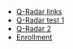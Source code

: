 + [Q-Radar links](https://www.securitylearningacademy.com/local/navigator/index.php?level=siem01)
+ [Q-Radar test 1](https://www.ibm.com/certify/exam?id=C1000-018&fbclid=IwAR2MIsKloTn3sX3koZMwIIJLWNH9F7VaQf8xuY_AFNuIYXDFmY7K_bngh9w)
+ [Q-Radar 2](https://www.ibm.com/certify/exam?id=C1000-018)
+ [Enrollment](https://www.securitylearningacademy.com/enrol/index.php?id=4269)

